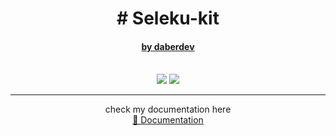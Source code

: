 
<div style="text-align: center;">
    <h1># Seleku-kit </h1>
    <h4>
        <u>by daberdev</u>
    </h4>
    <br>
    <a href="https://www.npmjs.com/package/seleku-kit"><img src="https://img.shields.io/npm/v/dabcom.svg"></a>
    <a href="https://www.npmjs.com/package/seleku-kit"><img src="https://img.shields.io/npm/dm/dabcom.svg"></a>
    <br>
    <hr>
    check my documentation here
    <br>
    <a href="https://seleku-kit.herokuapp.com">
        📔 Documentation
    </a>
</div>
